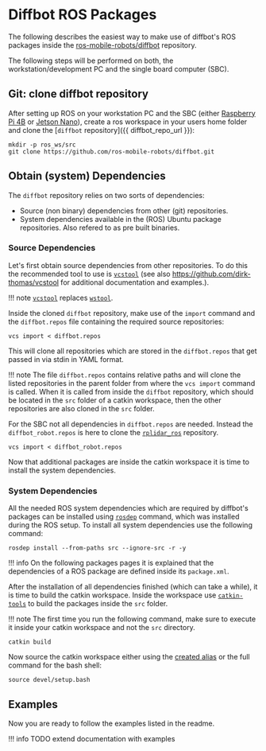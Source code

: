 # Diffbot ROS Packages

The following describes the easiest way to make use of diffbot's ROS packages inside the [ros-mobile-robots/diffbot](https://github.com/ros-mobile-robots/diffbot)
repository.

The following steps will be performed on both, the workstation/development PC and the single board computer (SBC).

## Git: clone diffbot repository

After setting up ROS on your workstation PC and the SBC (either [Raspberry Pi 4B](https://ros-mobile-robots.com/rpi-setup/) or [Jetson Nano](https://ros-mobile-robots.com/jetson-nano-setup/)),
create a ros workspace in your users home folder and clone the [`diffbot` repository]({{ diffbot_repo_url }}):

```
mkdir -p ros_ws/src
git clone https://github.com/ros-mobile-robots/diffbot.git
```

## Obtain (system) Dependencies

The `diffbot` repository relies on two sorts of dependencies:

- Source (non binary) dependencies from other (git) repositories.
- System dependencies available in the (ROS) Ubuntu package repositories. Also refered to as pre built binaries.


### Source Dependencies

Let's first obtain source dependencies from other repositories. 
To do this the recommended tool to use is [`vcstool`](http://wiki.ros.org/vcstool)
(see also https://github.com/dirk-thomas/vcstool for additional documentation and examples.).

!!! note
    [`vcstool`](http://wiki.ros.org/vcstool) replaces [`wstool`](http://wiki.ros.org/wstool).

Inside the cloned `diffbot` repository, 
make use of the `import` command and the `diffbot.repos` file containing the required source repositories:

```
vcs import < diffbot.repos
```

This will clone all repositories which are stored in the `diffbot.repos` that get passed in via stdin in YAML format.

!!! note
    The file `diffbot.repos` contains relative paths and will clone the listed repositories in the parent folder from where
    the `vcs import` command is called. When it is called from inside the `diffbot` repository, which should be located
    in the `src` folder of a catkin workspace, then the other repositories are also cloned in the `src` folder.

For the SBC not all dependencies in `diffbot.repos` are needed.
Instead the `diffbot_robot.repos` is here to clone the [`rplidar_ros`](https://github.com/Slamtec/rplidar_ros) repository.

```
vcs import < diffbot_robot.repos
```

Now that additional packages are inside the catkin workspace it is time to install the system dependencies.

### System Dependencies

All the needed ROS system dependencies which are required by diffbot's packages can be installed using
[`rosdep`](http://wiki.ros.org/rosdep) command, which was installed during the ROS setup.
To install all system dependencies use the following command:

```
rosdep install --from-paths src --ignore-src -r -y
```

!!! info
    On the following packages pages it is explained that the dependencies of a ROS package are defined inside its `package.xml`.
    
 
After the installation of all dependencies finished (which can take a while), it is time to build the catkin workspace. 
Inside the workspace use [`catkin-tools`](https://catkin-tools.readthedocs.io/en/latest/) to build the packages inside the `src` folder.

!!! note
    The first time you run the following command, make sure to execute it inside your catkin workspace and not the `src` directory.
    
```
catkin build
```

Now source the catkin workspace either using the [created alias](ros-setup.md#environment-setup) or the full command for the bash shell:

```
source devel/setup.bash
```

## Examples

Now you are ready to follow the examples listed in the readme.

!!! info
    TODO extend documentation with examples
